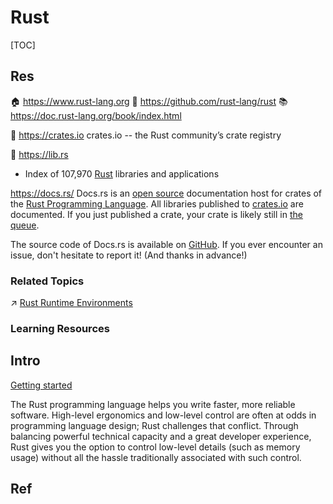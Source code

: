 # Rust

[TOC]



## Res
🏠 https://www.rust-lang.org
🚧 https://github.com/rust-lang/rust
📚 https://doc.rust-lang.org/book/index.html

🚽 https://crates.io
crates.io -- the Rust community’s crate registry

🚽 https://lib.rs
- Index of 107,970 [Rust](https://rust-lang.org/) libraries and applications

https://docs.rs/
Docs.rs is an [open source](https://github.com/rust-lang/docs.rs) documentation host for crates of the [Rust Programming Language](https://www.rust-lang.org/). All libraries published to [crates.io](https://crates.io/) are documented. If you just published a crate, your crate is likely still in [the queue](https://docs.rs/releases/queue).

The source code of Docs.rs is available on [GitHub](https://github.com/rust-lang/docs.rs). If you ever encounter an issue, don't hesitate to report it! (And thanks in advance!)


### Related Topics
↗ [Rust Runtime Environments](../../🛠️%20Programming%20Tools%20Chain/🚠%20Application%20Runtimes%20&%20SDKs/Rust%20Runtimes%20Environments/Rust%20Runtime%20Environments.md)


### Learning Resources



## Intro
[Getting started](https://www.rust-lang.org/learn/get-started)

The Rust programming language helps you write faster, more reliable software. High-level ergonomics and low-level control are often at odds in programming language design; Rust challenges that conflict. Through balancing powerful technical capacity and a great developer experience, Rust gives you the option to control low-level details (such as memory usage) without all the hassle traditionally associated with such control.



## Ref

